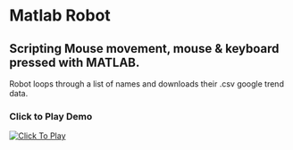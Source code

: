 # Matlab Robot

## Scripting Mouse movement, mouse & keyboard pressed with MATLAB. 
Robot loops through a list of names and downloads their .csv google trend data.

### Click to Play Demo
[![Click To Play](https://cloud.githubusercontent.com/assets/15108226/25046151/23d4abd6-2130-11e7-8ef1-09d0413ddd4b.png)](https://youtu.be/cNae6BLdwN0 "Video Demostration")